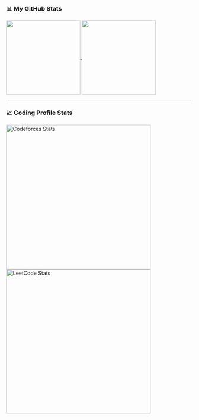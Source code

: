### 📊 My GitHub Stats
<a href="#">
  <img height=200 align="center" src="https://github-readme-stats.vercel.app/api?username=Aryan-Goel7&theme=radical&card_width=478" />
</a>
<a href="#">
  <img height=200 align="center" src="https://github-readme-stats.vercel.app/api/top-langs?username=Aryan-Goel7&layout=compact&langs_count=8&card_width=316&theme=radical" />
</a>

---
### 📈 Coding Profile Stats
<a href="https://codeforces.com/profile/Aryan_Goel7">
<img align="center" src="https://codeforces-readme-stats.vercel.app/api/card?username=Aryan_Goel7&theme=github_dark&disable_animations=false&show_icons=true&force_username=true&" alt="Codeforces Stats" width=390/> 
</a> 
<a href="https://leetcode.com/u/aryangoel971/">
<img align="center" src="https://leetcard.jacoblin.cool/aryangoel971?theme=dark&font=DM%20Sans&ext=contest" alt="LeetCode Stats" width=390/>
</a>
